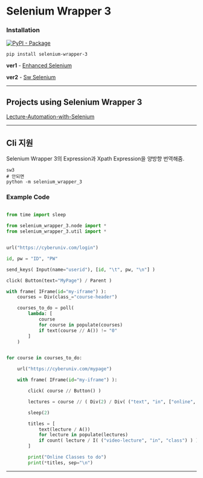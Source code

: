 # Selenium Wrapper 3

### Installation

[![PyPI - Package](https://img.shields.io/badge/Selenium--Wrapper--3-PyPI-blue?logo=pypi&logoColor=white&style=for-the-badge)](https://pypi.org/project/Selenium-Wrapper-3/)

```shell
pip install selenium-wrapper-3
```

**ver1** - [Enhanced Selenium](https://github.com/sunshower1127/Enhanced-Selenium)

**ver2** - [Sw Selenium](https://github.com/sunshower1127/Sw-Selenium)

---

## Projects using Selenium Wrapper 3

[Lecture-Automation-with-Selenium](https://github.com/sunshower1127/Lecture-Automation-with-Selenium)

---

## Cli 지원

Selenium Wrapper 3의 Expression과 Xpath Expression을 양방향 번역해줌.

```shell
sw3
# 안되면
python -m selenium_wrapper_3
```

### Example Code

```python

from time import sleep

from selenium_wrapper_3.node import *
from selenium_wrapper_3.util import *


url("https://cyberuniv.com/login")

id, pw = "ID", "PW"

send_keys( Input(name="userid"), [id, "\t", pw, "\n"] )

click( Button(text="MyPage") / Parent )

with frame( IFrame(id="my-iframe") ):
    courses = Div(class_="course-header")

    courses_to_do = poll(
        lambda: [
            course
            for course in populate(courses)
            if text(course // A()) != "0"
        ]
    )


for course in courses_to_do:

    url("https://cyberuniv.com/mypage")

    with frame( IFrame(id="my-iframe") ):

        click( course // Button() )

        lectures = course // ( Div(2) / Div( ("text", "in", ["online", "supplement"]) ) )[2]

        sleep(2)

        titles = [
            text(lecture / A())
            for lecture in populate(lectures)
            if count( lecture / I( ("video-lecture", "in", "class") ) )
        ]

        print("Online Classes to do")
        print(*titles, sep="\n")

```

---
